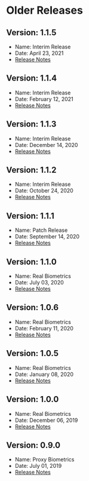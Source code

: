# Older Releases

## Version: 1.1.5
- Name: Interim Release
- Date: April 23, 2021
- [Release Notes](Release-Notes-1.1.5.md)

## Version: 1.1.4
- Name: Interim Release
- Date: February 12, 2021
- [Release Notes](Release-Notes-1.1.4.md)

## Version: 1.1.3
- Name: Interim Release
- Date: December 14, 2020
- [Release Notes](Release-Notes-1.1.3.md)

## Version: 1.1.2
- Name: Interim Release
- Date: October 24, 2020
- [Release Notes](Release-Notes-1.1.2.md)

## Version: 1.1.1
- Name: Patch Release
- Date: September 14, 2020
- [Release Notes](Release-Notes-1.1.1.md)

## Version: 1.1.0
- Name: Real Biometrics
- Date: July 03, 2020
- [Release Notes](Release-Notes-1.1.0.md)

## Version: 1.0.6
- Name: Real Biometrics
- Date: February 11, 2020
- [Release Notes](Release-Notes-1.0.6.md)

## Version: 1.0.5
- Name: Real Biometrics
- Date: January 08, 2020
- [Release Notes](Release-Notes-1.0.5.md)

## Version: 1.0.0
- Name: Real Biometrics
- Date: December 06, 2019
- [Release Notes](Release-Notes-1.0.0.md)

## Version: 0.9.0
- Name: Proxy Biometrics
- Date: July 01, 2019
- [Release Notes](Release-Notes-0.9.0.md)
